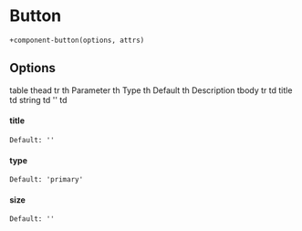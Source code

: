 # Button

```pug
+component-button(options, attrs)
```

## Options

table
  thead
    tr
      th Parameter
      th Type
      th Default
      th Description
  tbody
    tr
      td title
      td string
      td ''
      td 

#### title

```
Default: ''
```

#### type

```
Default: 'primary'
```

#### size

```
Default: ''
```
